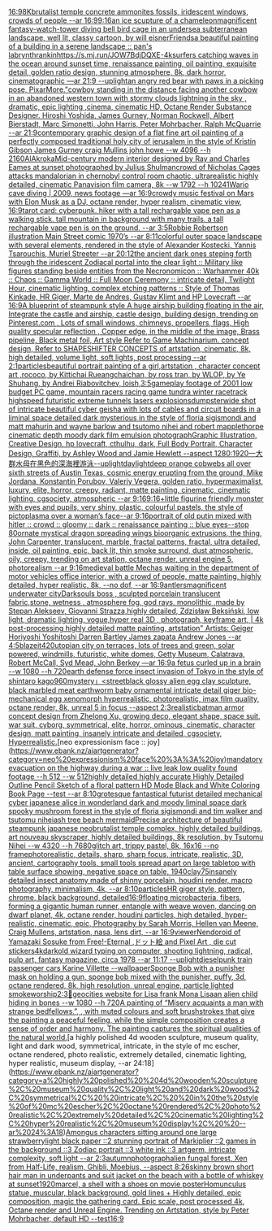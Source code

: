 [16:9](https://www.ebank.nz/aiartgenerator?category=16%3A9)[8K](https://www.ebank.nz/aiartgenerator?category=8K)[brutalist temple concrete ammonites fossils, iridescent windows, crowds of people --ar 16:9](https://www.ebank.nz/aiartgenerator?category=brutalist%20temple%20concrete%20ammonites%20fossils%2C%20iridescent%20windows%2C%20crowds%20of%20people%20--ar%2016%3A9)[9:16](https://www.ebank.nz/aiartgenerator?category=9%3A16)[an ice scupture of a chameleon](https://www.ebank.nz/aiartgenerator?category=an%20ice%20scupture%20of%20a%20chameleon)[magnificent fantasy-watch-tower diving bell bird cage in an undersea subterranean landscape, well lit, classy cartoon, by will eisner](https://www.ebank.nz/aiartgenerator?category=magnificent%20fantasy-watch-tower%20diving%20bell%20bird%20cage%20in%20an%20undersea%20subterranean%20landscape%2C%20well%20lit%2C%20classy%20cartoon%2C%20by%20will%20eisner)[Friends](https://www.ebank.nz/aiartgenerator?category=Friends)[a beautiful painting of a building in a serene landscape :: pan's labrynth](https://www.ebank.nz/aiartgenerator?category=a%20beautiful%20painting%20of%20a%20building%20in%20a%20serene%20landscape%20%3A%3A%20pan%27s%20labrynth)[rankin](https://www.ebank.nz/aiartgenerator?category=rankin)[](https://www.ebank.nz/aiartgenerator?category=)[<https://s.mj.run/JOW7BdjDQXE>](https://www.ebank.nz/aiartgenerator?category=%3Chttps%3A//s.mj.run/JOW7BdjDQXE%3E)[-](https://www.ebank.nz/aiartgenerator?category=-)[4k](https://www.ebank.nz/aiartgenerator?category=4k)[surfers catching waves in the ocean around sunset time, renaissance painting, oil painting, exquisite detail, golden ratio design, stunning atmosphere, 8k, dark horror, cinematographic —ar 21:9 --uplight](https://www.ebank.nz/aiartgenerator?category=surfers%20catching%20waves%20in%20the%20ocean%20around%20sunset%20time%2C%20renaissance%20painting%2C%20oil%20painting%2C%20exquisite%20detail%2C%20golden%20ratio%20design%2C%20stunning%20atmosphere%2C%208k%2C%20dark%20horror%2C%20cinematographic%20%E2%80%94ar%2021%3A9%20--uplight)[an angry red bear with paws in a picking pose, Pixar](https://www.ebank.nz/aiartgenerator?category=an%20angry%20red%20bear%20with%20paws%20in%20a%20picking%20pose%2C%20Pixar)[More."](https://www.ebank.nz/aiartgenerator?category=More.%22)[cowboy standing in the distance facing another cowbow in an abandoned western town with stormy clouds lightning in the sky , dramatic, epic lighting ,cinema, cinematic HD, Octane Render Substance Designer. Hiroshi Yoshida, James Gurney, Norman Rockwell, Albert Bierstadt, Marc Simonetti, John Harris, Peter Mohrbacher, Ralph McQuarrie --ar 21:9](https://www.ebank.nz/aiartgenerator?category=cowboy%20standing%20in%20the%20distance%20facing%20another%20cowbow%20in%20an%20abandoned%20western%20town%20with%20stormy%20clouds%20lightning%20in%20the%20sky%20%2C%20dramatic%2C%20epic%20lighting%20%2Ccinema%2C%20cinematic%20HD%2C%20Octane%20Render%20Substance%20Designer.%20Hiroshi%20Yoshida%2C%20James%20Gurney%2C%20Norman%20Rockwell%2C%20Albert%20Bierstadt%2C%20Marc%20Simonetti%2C%20John%20Harris%2C%20Peter%20Mohrbacher%2C%20Ralph%20McQuarrie%20--ar%2021%3A9)[contemporary graphic design of a flat fine art oil painting of a perfectly composed traditional holy city of jerusalem in the style of Kristin Gibson James Gurney craig Mullins john howe --w 4096 --h 2160](https://www.ebank.nz/aiartgenerator?category=contemporary%20graphic%20design%20of%20a%20flat%20fine%20art%20oil%20painting%20of%20a%20perfectly%20composed%20traditional%20holy%20city%20of%20jerusalem%20in%20the%20style%20of%20Kristin%20Gibson%20James%20Gurney%20craig%20Mullins%20john%20howe%20--w%204096%20--h%202160)[AlAkroka](https://www.ebank.nz/aiartgenerator?category=AlAkroka)[Mid-century modern interior designed by Ray and Charles Eames at sunset photographed by Julius Shulman](https://www.ebank.nz/aiartgenerator?category=Mid-century%20modern%20interior%20designed%20by%20Ray%20and%20Charles%20Eames%20at%20sunset%20photographed%20by%20Julius%20Shulman)[crowd of Nicholas Cages attacks  mandalorian  in chernobyl control room chaotic, ultrarealistic highly detailed, cinematic Panavision film camera, 8k --w 1792 --h 1024](https://www.ebank.nz/aiartgenerator?category=crowd%20of%20Nicholas%20Cages%20attacks%20%20mandalorian%20%20in%20chernobyl%20control%20room%20chaotic%2C%20ultrarealistic%20highly%20detailed%2C%20cinematic%20Panavision%20film%20camera%2C%208k%20--w%201792%20--h%201024)[1](https://www.ebank.nz/aiartgenerator?category=1)[Wario cave diving | 2009, news footage —ar 16:9](https://www.ebank.nz/aiartgenerator?category=Wario%20cave%20diving%20%7C%202009%2C%20news%20footage%20%E2%80%94ar%2016%3A9)[crowdy music festival on Mars with Elon Musk as a DJ, octane render, hyper realism, cinematic view, 16:9](https://www.ebank.nz/aiartgenerator?category=crowdy%20music%20festival%20on%20Mars%20with%20Elon%20Musk%20as%20a%20DJ%2C%20octane%20render%2C%20hyper%20realism%2C%20cinematic%20view%2C%2016%3A9)[tarot card: cyberpunk. hiker with a tall rechargable vape pen as a walking stick. tall mountain in background with many trails. a tall rechargable vape pen is on the ground. --ar 3:5](https://www.ebank.nz/aiartgenerator?category=tarot%20card%3A%20cyberpunk.%20hiker%20with%20a%20tall%20rechargable%20vape%20pen%20as%20a%20walking%20stick.%20tall%20mountain%20in%20background%20with%20many%20trails.%20a%20tall%20rechargable%20vape%20pen%20is%20on%20the%20ground.%20--ar%203%3A5)[Robbie Robertson illustration Main Street comic 1970’s --ar 8:11](https://www.ebank.nz/aiartgenerator?category=Robbie%20Robertson%20illustration%20Main%20Street%20comic%201970%E2%80%99s%20--ar%208%3A11)[colorful outer space landscape with several elements, rendered in the style of Alexander Kostecki, Yannis Tsarouchis, Muriel Streeter --ar 20:12](https://www.ebank.nz/aiartgenerator?category=colorful%20outer%20space%20landscape%20with%20several%20elements%2C%20rendered%20in%20the%20style%20of%20Alexander%20Kostecki%2C%20Yannis%20Tsarouchis%2C%20Muriel%20Streeter%20--ar%2020%3A12)[the ancient dark ones steping forth through the iridescent Zodiacal portal into the clear light :: Military like figures standing beside entities from the Necronomicon :: Warhammer 40k :: Chaos :: Gamma World :: Full Moon Ceremony :: intricate detail, Twilight Hour, cinematic lighting, complex etching patterns :: Style of Thomas Kinkade, HR Giger, Marte de Andres, Gustav Klimt and HP Lovecraft --ar 16:9](https://www.ebank.nz/aiartgenerator?category=the%20ancient%20dark%20ones%20steping%20forth%20through%20the%20iridescent%20Zodiacal%20portal%20into%20the%20clear%20light%20%3A%3A%20Military%20like%20figures%20standing%20beside%20entities%20from%20the%20Necronomicon%20%3A%3A%20Warhammer%2040k%20%3A%3A%20Chaos%20%3A%3A%20Gamma%20World%20%3A%3A%20Full%20Moon%20Ceremony%20%3A%3A%20intricate%20detail%2C%20Twilight%20Hour%2C%20cinematic%20lighting%2C%20complex%20etching%20patterns%20%3A%3A%20Style%20of%20Thomas%20Kinkade%2C%20HR%20Giger%2C%20Marte%20de%20Andres%2C%20Gustav%20Klimt%20and%20HP%20Lovecraft%20--ar%2016%3A9)[A blueprint of steampunk style A huge airship building floating in the air, Integrate the castle and airship, castle design, building design,  trending on Pinterest.com , Lots of small windows, chimneys, propellers, flags, High quality specular reflection ,  Copper  edge, in the middle of the image, Brass pipeline,  Black metal foil,  Art style Refer to Game Machinarium.  concept design, Refer to SHAPESHIFTER CONCEPTS  of artstation, cinematic,  8k, high detailed,  volume light,  soft lights,  post processing    --ar 2:1](https://www.ebank.nz/aiartgenerator?category=A%20blueprint%20of%20steampunk%20style%20A%20huge%20airship%20building%20floating%20in%20the%20air%2C%20Integrate%20the%20castle%20and%20airship%2C%20castle%20design%2C%20building%20design%2C%20%20trending%20on%20Pinterest.com%20%2C%20Lots%20of%20small%20windows%2C%20chimneys%2C%20propellers%2C%20flags%2C%20High%20quality%20specular%20reflection%20%2C%20%20Copper%20%20edge%2C%20in%20the%20middle%20of%20the%20image%2C%20Brass%20pipeline%2C%20%20Black%20metal%20foil%2C%20%20Art%20style%20Refer%20to%20Game%20Machinarium.%20%20concept%20design%2C%20Refer%20to%20SHAPESHIFTER%20CONCEPTS%20%20of%20artstation%2C%20cinematic%2C%20%208k%2C%20high%20detailed%2C%20%20volume%20light%2C%20%20soft%20lights%2C%20%20post%20processing%20%20%20%20--ar%202%3A1)[particles](https://www.ebank.nz/aiartgenerator?category=particles)[beautiful portrait painting of a girl,artstation , character concept art ,rococo, by Kittichai Rueangchaichan, by ross tran, by WLOP, by Ye Shuhang, by Andrei Riabovitchev, loish,](https://www.ebank.nz/aiartgenerator?category=beautiful%20portrait%20painting%20of%20a%20girl%2Cartstation%20%2C%20character%20concept%20art%20%2Crococo%2C%20by%20Kittichai%20Rueangchaichan%2C%20by%20ross%20tran%2C%20by%20WLOP%2C%20by%20Ye%20Shuhang%2C%20by%20Andrei%20Riabovitchev%2C%20loish%2C)[3:5](https://www.ebank.nz/aiartgenerator?category=3%3A5)[gameplay footage of 2001 low budget PC game, mountain racers racing game tundra winter racetrack highspeed futuristic extreme tunnels lasers explosions](https://www.ebank.nz/aiartgenerator?category=gameplay%20footage%20of%202001%20low%20budget%20PC%20game%2C%20mountain%20racers%20racing%20game%20tundra%20winter%20racetrack%20highspeed%20futuristic%20extreme%20tunnels%20lasers%20explosions)[dumpster](https://www.ebank.nz/aiartgenerator?category=dumpster)[wide shot of intricate beautiful cyber geisha with lots of cables and circuit boards in a liminal space detailed dark mysterious in the style of floria sigismondi and matt mahurin and wayne barlow and tsutomo nihei and robert mapplethorpe cinematic depth moody dark film emulsion photograph](https://www.ebank.nz/aiartgenerator?category=wide%20shot%20of%20intricate%20beautiful%20cyber%20geisha%20with%20lots%20of%20cables%20and%20circuit%20boards%20in%20a%20liminal%20space%20detailed%20dark%20mysterious%20in%20the%20style%20of%20floria%20sigismondi%20and%20matt%20mahurin%20and%20wayne%20barlow%20and%20tsutomo%20nihei%20and%20robert%20mapplethorpe%20cinematic%20depth%20moody%20dark%20film%20emulsion%20photograph)[Graphic Illustration, Creative Design, hp lovecraft, cthulhu, dark, Full Body Portrait, Character Design, Graffiti, by Ashley Wood and Jamie Hewlett --aspect 1280:1920](https://www.ebank.nz/aiartgenerator?category=Graphic%20Illustration%2C%20Creative%20Design%2C%20hp%20lovecraft%2C%20cthulhu%2C%20dark%2C%20Full%20Body%20Portrait%2C%20Character%20Design%2C%20Graffiti%2C%20by%20Ashley%20Wood%20and%20Jamie%20Hewlett%20--aspect%201280%3A1920)[一大群水母在黑色的深海裡游泳](https://www.ebank.nz/aiartgenerator?category=%E4%B8%80%E5%A4%A7%E7%BE%A4%E6%B0%B4%E6%AF%8D%E5%9C%A8%E9%BB%91%E8%89%B2%E7%9A%84%E6%B7%B1%E6%B5%B7%E8%A3%A1%E6%B8%B8%E6%B3%B3)[--uplight](https://www.ebank.nz/aiartgenerator?category=--uplight)[daylight](https://www.ebank.nz/aiartgenerator?category=daylight)[deep orange cobwebs all over sixth streets of Austin Texas, cosmic energy erupting from the ground, Mike Jordana, Konstantin Porubov, Valeriy Vegera, golden ratio, hypermaximalist, luxury, elite, horror, creepy, radiant, matte painting, cinematic, cinematic lighting, cgsociety, atmospheric --ar 9:16](https://www.ebank.nz/aiartgenerator?category=deep%20orange%20cobwebs%20all%20over%20sixth%20streets%20of%20Austin%20Texas%2C%20cosmic%20energy%20erupting%20from%20the%20ground%2C%20Mike%20Jordana%2C%20Konstantin%20Porubov%2C%20Valeriy%20Vegera%2C%20golden%20ratio%2C%20hypermaximalist%2C%20luxury%2C%20elite%2C%20horror%2C%20creepy%2C%20radiant%2C%20matte%20painting%2C%20cinematic%2C%20cinematic%20lighting%2C%20cgsociety%2C%20atmospheric%20--ar%209%3A16)[9:16](https://www.ebank.nz/aiartgenerator?category=9%3A16)[+](https://www.ebank.nz/aiartgenerator?category=%2B)[little figurine friendly monster with eyes and pupils, very shiny, plastic, colourful pastels, the style of pictoplasma  over a woman’s face--ar 9:16](https://www.ebank.nz/aiartgenerator?category=little%20figurine%20friendly%20monster%20with%20eyes%20and%20pupils%2C%20very%20shiny%2C%20plastic%2C%20colourful%20pastels%2C%20the%20style%20of%20pictoplasma%20%20over%20a%20woman%E2%80%99s%20face--ar%209%3A16)[](https://www.ebank.nz/aiartgenerator?category=)[portrait of old putin mixed with hitler :: crowd :: gloomy :: dark :: renaissance painting :: blue eyes--stop 80](https://www.ebank.nz/aiartgenerator?category=portrait%20of%20old%20putin%20mixed%20with%20hitler%20%3A%3A%20crowd%20%3A%3A%20gloomy%20%3A%3A%20dark%20%3A%3A%20renaissance%20painting%20%3A%3A%20blue%20eyes--stop%2080)[ornate mystical dragon spreading wings bioorganic extrusions, the thing, John Carpenter, translucent, marble, fractal patterns, fractal, ultra detailed, inside, oil painting, epic, back lit, thin smoke surround, dust atmospheric, oily, creepy, trending on art station, octane render, unreal engine 5, photorealism --ar 9:16](https://www.ebank.nz/aiartgenerator?category=ornate%20mystical%20dragon%20spreading%20wings%20bioorganic%20extrusions%2C%20the%20thing%2C%20John%20Carpenter%2C%20translucent%2C%20marble%2C%20fractal%20patterns%2C%20fractal%2C%20ultra%20detailed%2C%20inside%2C%20oil%20painting%2C%20epic%2C%20back%20lit%2C%20thin%20smoke%20surround%2C%20dust%20atmospheric%2C%20oily%2C%20creepy%2C%20trending%20on%20art%20station%2C%20octane%20render%2C%20unreal%20engine%205%2C%20photorealism%20--ar%209%3A16)[medieval battle Mechas waiting in the department of motor vehicles office interior, with a crowd of people, matte painting, highly detailed, hyper realistic, 8k, --no dof, --ar 16:9](https://www.ebank.nz/aiartgenerator?category=medieval%20battle%20Mechas%20waiting%20in%20the%20department%20of%20motor%20vehicles%20office%20interior%2C%20with%20a%20crowd%20of%20people%2C%20matte%20painting%2C%20highly%20detailed%2C%20hyper%20realistic%2C%208k%2C%20--no%20dof%2C%20--ar%2016%3A9)[antlers](https://www.ebank.nz/aiartgenerator?category=antlers)[magnificent underwater city](https://www.ebank.nz/aiartgenerator?category=magnificent%20underwater%20city)[Darksouls boss , sculpted porcelain translucent fabric,stone, wetness , atmosphere fog, god rays, monolithic ,made by Stepan Alekseev, Giovanni Strazza,highly detailed, Zdzisław Beksiński, low light, dramatic lighting, vogue,hyper real 3D , photograph, keyframe art, | 4k post-processing highly detailed matte painting, artstation" Artists: Geiger Horiyoshi Yoshitoshi Darren Bartley James zapata Andrew Jones --ar 4:5](https://www.ebank.nz/aiartgenerator?category=Darksouls%20boss%20%2C%20sculpted%20porcelain%20translucent%20fabric%2Cstone%2C%20wetness%20%2C%20atmosphere%20fog%2C%20god%20rays%2C%20monolithic%20%2Cmade%20by%20Stepan%20Alekseev%2C%20Giovanni%20Strazza%2Chighly%20detailed%2C%20Zdzis%C5%82aw%20Beksi%C5%84ski%2C%20low%20light%2C%20dramatic%20lighting%2C%20vogue%2Chyper%20real%203D%20%2C%20photograph%2C%20keyframe%20art%2C%20%7C%204k%20post-processing%20highly%20detailed%20matte%20painting%2C%20artstation%22%20Artists%3A%20Geiger%20Horiyoshi%20Yoshitoshi%20Darren%20Bartley%20James%20zapata%20Andrew%20Jones%20--ar%204%3A5)[blazeit420](https://www.ebank.nz/aiartgenerator?category=blazeit420)[utopian city on terraces, lots of trees and green, solar powered, windmills, futuristic, white domes, Getty Museum, Calatrava, Robert McCall, Syd Mead, John Berkey —ar 16:9](https://www.ebank.nz/aiartgenerator?category=utopian%20city%20on%20terraces%2C%20lots%20of%20trees%20and%20green%2C%20solar%20powered%2C%20windmills%2C%20futuristic%2C%20white%20domes%2C%20Getty%20Museum%2C%20Calatrava%2C%20Robert%20McCall%2C%20Syd%20Mead%2C%20John%20Berkey%20%E2%80%94ar%2016%3A9)[](https://www.ebank.nz/aiartgenerator?category=)[a fetus curled up in a brain --w 1080 --h 720](https://www.ebank.nz/aiartgenerator?category=a%20fetus%20curled%20up%20in%20a%20brain%20--w%201080%20--h%20720)[earth defense force insect invasion of Tokyo in the style of shintaro kago](https://www.ebank.nz/aiartgenerator?category=earth%20defense%20force%20insect%20invasion%20of%20Tokyo%20in%20the%20style%20of%20shintaro%20kago)[960](https://www.ebank.nz/aiartgenerator?category=960)[mystery」](https://www.ebank.nz/aiartgenerator?category=mystery%E3%80%8D)[<street](https://www.ebank.nz/aiartgenerator?category=%3Cstreet)[black glossy alien egg clay sculpture, black marbled meat earthworm baby ornamental intricate detail giger bio-mechanical  egg xenomorph  hyperrealistic, photorealistic, imax film quality, octane render, 8k, unreal 5 in focus --aspect 2:3](https://www.ebank.nz/aiartgenerator?category=black%20glossy%20alien%20egg%20clay%20sculpture%2C%20black%20marbled%20meat%20earthworm%20baby%20ornamental%20intricate%20detail%20giger%20bio-mechanical%20%20egg%20xenomorph%20%20hyperrealistic%2C%20photorealistic%2C%20imax%20film%20quality%2C%20octane%20render%2C%208k%2C%20unreal%205%20in%20focus%20--aspect%202%3A3)[realistic](https://www.ebank.nz/aiartgenerator?category=realistic)[batman armor concept design from Zhelong Xu, growing deco, elegant shape, space suit, war suit, cyborg, symmetrical, elite, horror, ominous, cinematic, character design, matt painting, insanely intricate and detailed, cgsociety, Hyperrealistic.](https://www.ebank.nz/aiartgenerator?category=batman%20armor%20concept%20design%20from%20Zhelong%20Xu%2C%20growing%20deco%2C%20elegant%20shape%2C%20space%20suit%2C%20war%20suit%2C%20cyborg%2C%20symmetrical%2C%20elite%2C%20horror%2C%20ominous%2C%20cinematic%2C%20character%20design%2C%20matt%20painting%2C%20insanely%20intricate%20and%20detailed%2C%20cgsociety%2C%20Hyperrealistic.)[neo expressionism face :: joy](https://www.ebank.nz/aiartgenerator?category=neo%20expressionism%20face%20%3A%3A%20joy)[mandatory evacuation on the highway during a war :: live leak low quality found footage --h 512 --w 512](https://www.ebank.nz/aiartgenerator?category=mandatory%20evacuation%20on%20the%20highway%20during%20a%20war%20%3A%3A%20live%20leak%20low%20quality%20found%20footage%20--h%20512%20--w%20512)[highly detailed highly accurate Highly Detailed Outline Pencil Sketch of a floral pattern HD Mode Black and White Coloring Book Page  --test --ar 8:10](https://www.ebank.nz/aiartgenerator?category=highly%20detailed%20highly%20accurate%20Highly%20Detailed%20Outline%20Pencil%20Sketch%20of%20a%20floral%20pattern%20HD%20Mode%20Black%20and%20White%20Coloring%20Book%20Page%20%20--test%20--ar%208%3A10)[grotesque fantastical futurist detailed mechanical cyber japanese alice in wonderland dark and moody liminal space dark spooky mushroom forest in the style of floria sigismondi and tim walker and tsutomu nihei](https://www.ebank.nz/aiartgenerator?category=grotesque%20fantastical%20futurist%20detailed%20mechanical%20cyber%20japanese%20alice%20in%20wonderland%20dark%20and%20moody%20liminal%20space%20dark%20spooky%20mushroom%20forest%20in%20the%20style%20of%20floria%20sigismondi%20and%20tim%20walker%20and%20tsutomu%20nihei)[ash tree beach mermaid](https://www.ebank.nz/aiartgenerator?category=ash%20tree%20beach%20mermaid)[Precise architecture of beautiful steampunk japanese neobrutalist temple complex, highly detailed buildings, art nouveau skyscraper, highly detailed buildings, 8k resolution, by Tsutomu Nihei --w 4320 --h 7680](https://www.ebank.nz/aiartgenerator?category=Precise%20architecture%20of%20beautiful%20steampunk%20japanese%20neobrutalist%20temple%20complex%2C%20highly%20detailed%20buildings%2C%20art%20nouveau%20skyscraper%2C%20highly%20detailed%20buildings%2C%208k%20resolution%2C%20by%20Tsutomu%20Nihei%20--w%204320%20--h%207680)[glitch art, trippy pastel, 8k, 16x16 --no frame](https://www.ebank.nz/aiartgenerator?category=glitch%20art%2C%20trippy%20pastel%2C%208k%2C%2016x16%20--no%20frame)[photorealistic, details, sharp, sharp focus, intricate, realistic, 3D, ancient, cartography tools, small tools spread apart on large tabletop with table surface showing, negative space on table, 1940](https://www.ebank.nz/aiartgenerator?category=photorealistic%2C%20details%2C%20sharp%2C%20sharp%20focus%2C%20intricate%2C%20realistic%2C%203D%2C%20ancient%2C%20cartography%20tools%2C%20small%20tools%20spread%20apart%20on%20large%20tabletop%20with%20table%20surface%20showing%2C%20negative%20space%20on%20table%2C%201940)[clay](https://www.ebank.nz/aiartgenerator?category=clay)[75](https://www.ebank.nz/aiartgenerator?category=75)[insanely detailed insect anatomy made of shinny  porcelain, houdini render, macro photography, minimalism, 4k, --ar 8:10](https://www.ebank.nz/aiartgenerator?category=insanely%20detailed%20insect%20anatomy%20made%20of%20shinny%20%20porcelain%2C%20houdini%20render%2C%20macro%20photography%2C%20minimalism%2C%204k%2C%20--ar%208%3A10)[particles](https://www.ebank.nz/aiartgenerator?category=particles)[HR giger style, pattern, chrome, black background, detailed](https://www.ebank.nz/aiartgenerator?category=HR%20giger%20style%2C%20pattern%2C%20chrome%2C%20black%20background%2C%20detailed)[16:9](https://www.ebank.nz/aiartgenerator?category=16%3A9)[floating microbacteria, fibers, forming a gigantic human runner, entangle with weave woven, dancing on dwarf planet, 4k, octane render, houdini particles, high detailed, hyper-realistic, cinematic, epic, Photography by Sarah Morris, Hellen van Meene, Craig Mullens, artstation, nasa, lens dirt, --ar 16:9](https://www.ebank.nz/aiartgenerator?category=floating%20microbacteria%2C%20fibers%2C%20forming%20a%20gigantic%20human%20runner%2C%20entangle%20with%20weave%20woven%2C%20dancing%20on%20dwarf%20planet%2C%204k%2C%20octane%20render%2C%20houdini%20particles%2C%20high%20detailed%2C%20hyper-realistic%2C%20cinematic%2C%20epic%2C%20Photography%20by%20Sarah%20Morris%2C%20Hellen%20van%20Meene%2C%20Craig%20Mullens%2C%20artstation%2C%20nasa%2C%20lens%20dirt%2C%20--ar%2016%3A9)[viewer](https://www.ebank.nz/aiartgenerator?category=viewer)[Nendoroid of Yamazaki Sosuke from Free!-Eternal ,ドット絵 and Pixel Art , die cut stickers](https://www.ebank.nz/aiartgenerator?category=Nendoroid%20of%20Yamazaki%20Sosuke%20from%20Free%21-Eternal%20%2C%E3%83%89%E3%83%83%E3%83%88%E7%B5%B5%20and%20Pixel%20Art%20%2C%20die%20cut%20stickers)[4k](https://www.ebank.nz/aiartgenerator?category=4k)[dark](https://www.ebank.nz/aiartgenerator?category=dark)[old wizard typing on computer, shooting lightning, radical, pulp art, fantasy magazine, circa 1978 --ar 11:17 --uplight](https://www.ebank.nz/aiartgenerator?category=old%20wizard%20typing%20on%20computer%2C%20shooting%20lightning%2C%20radical%2C%20pulp%20art%2C%20fantasy%20magazine%2C%20circa%201978%20--ar%2011%3A17%20--uplight)[dieselpunk train passenger cars Karine Villette --wallpaper](https://www.ebank.nz/aiartgenerator?category=dieselpunk%20train%20passenger%20cars%20Karine%20Villette%20--wallpaper)[Sponge Bob with a punisher mask on holding a gun, sponge bob mixed with the punisher, puffy, 3d, octane rendered, 8k, high resolution, unreal engine, particle lighted smoke](https://www.ebank.nz/aiartgenerator?category=Sponge%20Bob%20with%20a%20punisher%20mask%20on%20holding%20a%20gun%2C%20sponge%20bob%20mixed%20with%20the%20punisher%2C%20puffy%2C%203d%2C%20octane%20rendered%2C%208k%2C%20high%20resolution%2C%20unreal%20engine%2C%20particle%20lighted%20smoke)[worship](https://www.ebank.nz/aiartgenerator?category=worship)[2:3](https://www.ebank.nz/aiartgenerator?category=2%3A3)[🤪](https://www.ebank.nz/aiartgenerator?category=%F0%9F%A4%AA)[geocities website for Lisa frank Mona Lisa](https://www.ebank.nz/aiartgenerator?category=geocities%20website%20for%20Lisa%20frank%20Mona%20Lisa)[an alien child hiding in bones --w 1080 --h 720](https://www.ebank.nz/aiartgenerator?category=an%20alien%20child%20hiding%20in%20bones%20--w%201080%20--h%20720)[A painting of “Misery acquaints a man with strange bedfellows.”, , with muted colours and soft brushstrokes that give the painting a peaceful feeling, while the simple composition creates a sense of order and harmony. The painting captures the spiritual qualities of the natural world.](https://www.ebank.nz/aiartgenerator?category=A%20painting%20of%20%E2%80%9CMisery%20acquaints%20a%20man%20with%20strange%20bedfellows.%E2%80%9D%2C%20%2C%20with%20muted%20colours%20and%20soft%20brushstrokes%20that%20give%20the%20painting%20a%20peaceful%20feeling%2C%20while%20the%20simple%20composition%20creates%20a%20sense%20of%20order%20and%20harmony.%20The%20painting%20captures%20the%20spiritual%20qualities%20of%20the%20natural%20world.)[a highly polished  4d wooden sculpture, museum quality, light and dark wood, symmetrical,  intricate,  in the style of mc escher, octane rendered, photo realistic, extremely detailed, cinematic lighting, hyper realistic, museum display,  --ar 24:18](https://www.ebank.nz/aiartgenerator?category=a%20highly%20polished%20%204d%20wooden%20sculpture%2C%20museum%20quality%2C%20light%20and%20dark%20wood%2C%20symmetrical%2C%20%20intricate%2C%20%20in%20the%20style%20of%20mc%20escher%2C%20octane%20rendered%2C%20photo%20realistic%2C%20extremely%20detailed%2C%20cinematic%20lighting%2C%20hyper%20realistic%2C%20museum%20display%2C%20%20--ar%2024%3A18)[Amongus characters sitting around one large strawberry](https://www.ebank.nz/aiartgenerator?category=Amongus%20characters%20sitting%20around%20one%20large%20strawberry)[light black paper ::2 stunning portrait of Markiplier ::2 games in the background ::3 Zodiac portrait ::3 white ink ::3 artgerm, intricate complexity, soft light --ar 2:3](https://www.ebank.nz/aiartgenerator?category=light%20black%20paper%20%3A%3A2%20stunning%20portrait%20of%20Markiplier%20%3A%3A2%20games%20in%20the%20background%20%3A%3A3%20Zodiac%20portrait%20%3A%3A3%20white%20ink%20%3A%3A3%20artgerm%2C%20intricate%20complexity%2C%20soft%20light%20--ar%202%3A3)[autumn](https://www.ebank.nz/aiartgenerator?category=autumn)[photograph](https://www.ebank.nz/aiartgenerator?category=photograph)[alien fungal forest, Xen from Half-Life, realism, Ghibli, Moebius, --aspect 8:26](https://www.ebank.nz/aiartgenerator?category=alien%20fungal%20forest%2C%20Xen%20from%20Half-Life%2C%20realism%2C%20Ghibli%2C%20Moebius%2C%20--aspect%208%3A26)[skinny brown short hair man in underpants and suit jacket on the beach with a bottle of whiskey at sunset](https://www.ebank.nz/aiartgenerator?category=skinny%20brown%20short%20hair%20man%20in%20underpants%20and%20suit%20jacket%20on%20the%20beach%20with%20a%20bottle%20of%20whiskey%20at%20sunset)[1920](https://www.ebank.nz/aiartgenerator?category=1920)[marcel, a shell with a shoes on movie poster](https://www.ebank.nz/aiartgenerator?category=marcel%2C%20a%20shell%20with%20a%20shoes%20on%20movie%20poster)[Homunculus statue, muscular, black background, gold lines + Highly detailed, epic composition, magic the gathering card. Epic scale, post processed 4k, Octane render and Unreal Engine. Trending on Artstation, style by Peter Mohrbacher, default HD --test](https://www.ebank.nz/aiartgenerator?category=Homunculus%20statue%2C%20muscular%2C%20black%20background%2C%20gold%20lines%20%2B%20Highly%20detailed%2C%20epic%20composition%2C%20magic%20the%20gathering%20card.%20Epic%20scale%2C%20post%20processed%204k%2C%20Octane%20render%20and%20Unreal%20Engine.%20Trending%20on%20Artstation%2C%20style%20by%20Peter%20Mohrbacher%2C%20default%20HD%20--test)[16:9](https://www.ebank.nz/aiartgenerator?category=16%3A9)
